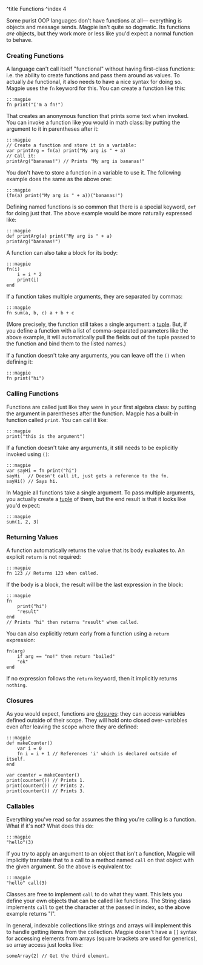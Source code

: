 ^title Functions
^index 4

Some purist OOP languages don't have functions at all&mdash; everything is objects and message sends. Magpie isn't quite so dogmatic. Its functions *are* objects, but they work more or less like you'd expect a normal function to behave.

### Creating Functions

A language can't call itself "functional" without having first-class functions: i.e. the ability to create functions and pass them around as values. To actually *be* functional, it also needs to have a nice syntax for doing so. Magpie uses the `fn` keyword for this. You can create a function like this:

    :::magpie
    fn print("I'm a fn!")

That creates an anonymous function that prints some text when invoked. You can invoke a function like you would in math class: by putting the argument to it in parentheses after it:

    :::magpie
    // Create a function and store it in a variable:
    var printArg = fn(a) print("My arg is " + a)
    // Call it:
    printArg("bananas!") // Prints "My arg is bananas!"

You don't have to store a function in a variable to use it. The following example does the same as the above one:

    :::magpie
    (fn(a) print("My arg is " + a))("bananas!")

Defining named functions is so common that there is a special keyword, `def` for doing just that. The above example would be more naturally expressed like:

    :::magpie
    def printArg(a) print("My arg is " + a)
    printArg("bananas!")

A function can also take a block for its body:

    :::magpie
    fn(i)
        i = i * 2
        print(i)
    end

If a function takes multiple arguments, they are separated by commas:

    :::magpie
    fn sum(a, b, c) a + b + c

(More precisely, the function still takes a single argument: a [tuple](compound-values.html). But, if you define a function with a list of comma-separated parameters like the above example, it will automatically pull the fields out of the tuple passed to the function and bind them to the listed names.)

If a function doesn't take any arguments, you can leave off the `()` when defining it:

    :::magpie
    fn print("hi")

### Calling Functions

Functions are called just like they were in your first algebra class: by putting the argument in parentheses after the function. Magpie has a built-in function called `print`. You can call it like:

    :::magpie
    print("this is the argument")

If a function doesn't take any arguments, it still needs to be explicitly invoked using `()`:

    :::magpie
    var sayHi = fn print("hi")
    sayHi   // Doesn't call it, just gets a reference to the fn.
    sayHi() // Says hi.

In Magpie all functions take a single argument. To pass multiple arguments, you actually create a [tuple](compound-values.html) of them, but the end result is that it looks like you'd expect:

    :::magpie
    sum(1, 2, 3)

### Returning Values

A function automatically returns the value that its body evaluates to. An explicit `return` is not required:

    :::magpie
    fn 123 // Returns 123 when called.

If the body is a block, the result will be the last expression in the block:

    :::magpie
    fn
        print("hi")
        "result"
    end
    // Prints "hi" then returns "result" when called.

You can also explicitly return early from a function using a `return` expression:

    fn(arg)
        if arg == "no!" then return "bailed"
        "ok"
    end

If no expression follows the `return` keyword, then it implicitly returns `nothing`.

### Closures

As you would expect, functions are
[closures](http://en.wikipedia.org/wiki/Closure_%28computer_science%29): they
can access variables defined outside of their scope. They will hold onto closed over-variables even after leaving the scope where they are defined:

    :::magpie
    def makeCounter()
        var i = 0
        fn i = i + 1 // References 'i' which is declared outside of itself.
    end
    
    var counter = makeCounter()
    print(counter()) // Prints 1.
    print(counter()) // Prints 2.
    print(counter()) // Prints 3.

### Callables

Everything you've read so far assumes the thing you're calling is a function. What if it's not? What does this do:

    :::magpie
    "hello"(3)

If you try to apply an argument to an object that isn't a function, Magpie will implicitly translate that to a call to a method named `call` on that object with the given argument. So the above is equivalent to:

    :::magpie
    "hello" call(3)

Classes are free to implement `call` to do what they want. This lets you define
your own objects that can be called like functions. The String class implements
`call` to get the character at the passed in index, so the above example returns
"l".

In general, indexable collections like strings and arrays will implement this to handle getting items from the collection. Magpie doesn't have a `[]` syntax for accessing elements from arrays (square brackets are used for generics), so array access just looks like:

    someArray(2) // Get the third element.
